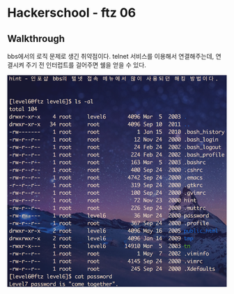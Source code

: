 # Hackerschool - ftz 06


## Walkthrough

bbs에서의 로직 문제로 생긴 취약점이다.
telnet 서비스를 이용해서 연결해주는데, 연결시켜 주기 전 인터럽트를 걸어주면 쉘을 얻을 수 있다.

![6.png](./6.png)
